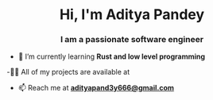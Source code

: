 <h1 align="center">Hi, I'm Aditya Pandey</h1>
<h3 align="center">I am a passionate software engineer</h3>


- 🌱 I’m currently learning **Rust and low level programming**

-👨‍💻 All of my projects are available at 

- 📫 Reach me at **adityapand3y666@gmail.com**

